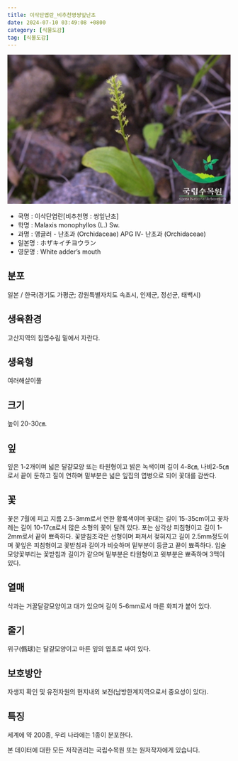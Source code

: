 ```yaml
---
title: 이삭단엽란_비추천명쌍잎난초
date: 2024-07-10 03:49:08 +0800
category: [식물도감]
tag: [식물도감]
---
```




![이삭단엽란[비추천명 : 쌍잎난초]](/assets/img/fileUpload/plants/basic/Orchidaceae/Microstylis/6325/1_th2.JPG)
- 국명 : 이삭단엽란[비추천명 : 쌍잎난초]
- 학명 : Malaxis monophyllos (L.) Sw.
- 과명 : 앵글러 - 난초과 (Orchidaceae) APG Ⅳ- 난초과 (Orchidaceae)
- 일본명 : ホザキイチヨウラン
- 영문명 : White adder’s mouth


## 분포
일본 / 한국(경기도 가평군; 강원특별자치도 속초시, 인제군, 정선군, 태백시) 
## 생육환경
고산지역의 침엽수림 밑에서 자란다.
## 생육형
여러해살이풀
## 크기
높이 20-30㎝.
## 잎
잎은 1-2개이며 넓은 달걀모양 또는 타원형이고 밝은 녹색이며 길이 4-8㎝, 나비2-5㎝로서 끝이 둔하고 질이 연하며 밑부분은 넓은 잎집의 엽병으로 되어 꽃대를 감싼다.
## 꽃
꽃은 7월에 피고 지름 2.5-3mm로서 연한 황록색이며 꽃대는 길이 15-35cm이고 꽃차례는 길이 10-17㎝로서 많은 소형의 꽃이 달려 있다. 포는 삼각상 피침형이고 길이 1-2mm로서 끝이 뾰족하다. 꽃받침조각은 선형이며 퍼져서 젖혀지고 길이 2.5mm정도이며 꽃잎은 피침형이고 꽃받침과 길이가 비슷하며 밑부분이 둥글고 끝이 뾰족하다. 입술모양꽃부리는 꽃받침과 길이가 같으며 밑부분은 타원형이고 윗부분은 뾰족하며 3맥이 있다.
## 열매
삭과는 거꿀달걀모양이고 대가 있으며 길이 5-6mm로서 마른 화피가 붙어 있다.
## 줄기
위구(僞球)는 달걀모양이고 마른 잎의 엽초로 싸여 있다.
## 보호방안
자생지 확인 및 유전자원의 현지내외 보전(남방한계지역으로서 중요성이 있다).
## 특징
세계에 약 200종, 우리 나라에는 1종이 분포한다.






본 데이터에 대한 모든 저작권리는 국립수목원 또는 원저작자에게 있습니다.
